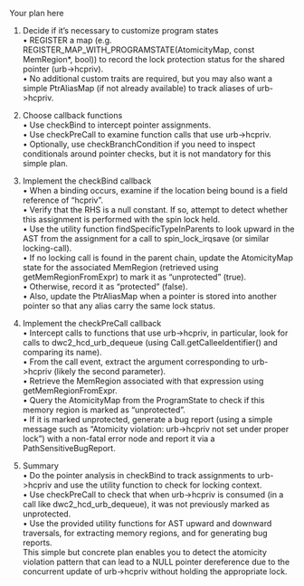Your plan here

1. Decide if it’s necessary to customize program states  
   • REGISTER a map (e.g. REGISTER_MAP_WITH_PROGRAMSTATE(AtomicityMap, const MemRegion*, bool)) to record the lock protection status for the shared pointer (urb->hcpriv).  
   • No additional custom traits are required, but you may also want a simple PtrAliasMap (if not already available) to track aliases of urb->hcpriv.

2. Choose callback functions  
   • Use checkBind to intercept pointer assignments.  
   • Use checkPreCall to examine function calls that use urb->hcpriv.  
   • Optionally, use checkBranchCondition if you need to inspect conditionals around pointer checks, but it is not mandatory for this simple plan.

3. Implement the checkBind callback  
   • When a binding occurs, examine if the location being bound is a field reference of “hcpriv”.  
   • Verify that the RHS is a null constant. If so, attempt to detect whether this assignment is performed with the spin lock held.  
   • Use the utility function findSpecificTypeInParents to look upward in the AST from the assignment for a call to spin_lock_irqsave (or similar locking-call).  
   • If no locking call is found in the parent chain, update the AtomicityMap state for the associated MemRegion (retrieved using getMemRegionFromExpr) to mark it as “unprotected” (true).  
   • Otherwise, record it as “protected” (false).  
   • Also, update the PtrAliasMap when a pointer is stored into another pointer so that any alias carry the same lock status.

4. Implement the checkPreCall callback  
   • Intercept calls to functions that use urb->hcpriv, in particular, look for calls to dwc2_hcd_urb_dequeue (using Call.getCalleeIdentifier() and comparing its name).  
   • From the call event, extract the argument corresponding to urb->hcpriv (likely the second parameter).  
   • Retrieve the MemRegion associated with that expression using getMemRegionFromExpr.  
   • Query the AtomicityMap from the ProgramState to check if this memory region is marked as “unprotected”.  
   • If it is marked unprotected, generate a bug report (using a simple message such as “Atomicity violation: urb->hcpriv not set under proper lock”) with a non-fatal error node and report it via a PathSensitiveBugReport.

5. Summary  
   • Do the pointer analysis in checkBind to track assignments to urb->hcpriv and use the utility function to check for locking context.  
   • Use checkPreCall to check that when urb->hcpriv is consumed (in a call like dwc2_hcd_urb_dequeue), it was not previously marked as unprotected.  
   • Use the provided utility functions for AST upward and downward traversals, for extracting memory regions, and for generating bug reports.  
This simple but concrete plan enables you to detect the atomicity violation pattern that can lead to a NULL pointer dereference due to the concurrent update of urb->hcpriv without holding the appropriate lock.